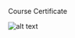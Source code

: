 Course Certificate

![alt text](https://www.coursera.org/account/accomplishments/verify/VH7KTG5VHH6T?utm_source=link&utm_campaign=copybutton_certificate&utm_product=course)
